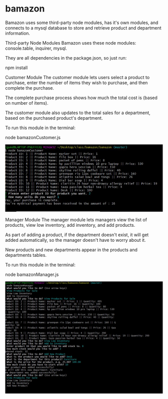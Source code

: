 # bamazon
Bamazon uses some third-party node modules, has it's own modules, and connects to a mysql database to store and retrieve product and department information.

Third-party Node Modules
Bamazon uses these node modules: console.table, inquirer, mysql.

They are all dependencies in the package.json, so just run:

npm install

Customer Module
The customer module lets users select a product to purchase, enter the number of items they wish to purchase, and then complete the purchase.

The complete purchase process shows how much the total cost is (based on number of items).

The customer module also updates to the total sales for a department, based on the purchased product's department.

To run this module in the terminal:

node bamazonCustomer.js

![Customer screenshot](/assets/images/Customerscreenshot.JPG)






Manager Module
The manager module lets managers view the list of products, view low inventory, add inventory, and add products.

As part of adding a product, if the department doesn't exist, it will get added automatically, so the manager doesn't have to worry about it.

New products and new departments appear in the products and departments tables.

To run this module in the terminal:

node bamazonManager.js

![Manager screenshot](/assets/images/Managerscreenshot.JPG)

